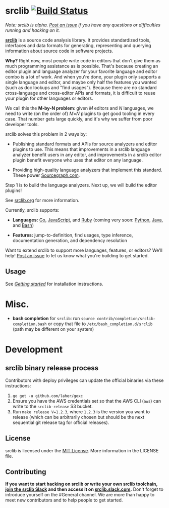 # srclib [![Build Status](https://travis-ci.org/sourcegraph/srclib.png?branch=master)](https://travis-ci.org/sourcegraph/srclib) 

*Note: srclib is alpha.
[Post an issue](https://github.com/sourcegraph/srclib/issues) if you have any
questions or difficulties running and hacking on it.*

[**srclib**](https://srclib.org) is a source code analysis library. It
provides standardized tools, interfaces and data formats for
generating, representing and querying information about source code in
software projects.

**Why?** Right now, most people write code in editors that don't give them as
much programming assistance as is possible. That's because creating an editor
plugin and language analyzer for your favorite language and editor combo is a
lot of work. And when you're done, your plugin only supports a single language
and editor, and maybe only half the features you wanted (such as doc lookups and
"find usages"). Because there are no standard cross-language and cross-editor
APIs and formats, it is difficult to reuse your plugin for other languages or
editors.

We call this the **M-by-N problem**: given *M* editors and *N* languages, we
need to write (on the order of) *M*&times;*N* plugins to get good tooling in
every case. That number gets large quickly, and it's why we suffer from poor
developer tools.

srclib solves this problem in 2 ways by:

* Publishing standard formats and APIs for
  source analyzers and editor plugins to use. This means that improvements in a
  srclib language analyzer benefit users in any editor, and improvements in a
  srclib editor plugin benefit everyone who uses that editor on any language.

* Providing high-quality language analyzers that implement this
  standard. These power [Sourcegraph.com](https://sourcegraph.com).

Step 1 is to build the language analyzers. Next up, we will build the
editor plugins!

See [srclib.org](https://srclib.org) for more information.

Currently, srclib supports:

* **Languages:** [Go](https://sourcegraph.com/sourcegraph/srclib-go), [JavaScript](https://github.com/sourcegraph/srclib-javascript), and [Ruby](https://github.com/sourcegraph/srclib-ruby) (coming very soon: [Python](https://sourcegraph.com/sourcegraph/srclib-python), [Java](https://github.com/sourcegraph/srclib-java), and [Bash](https://github.com/sourcegraph/srclib-bash))

* **Features:** jump-to-definition, find usages, type inference, documentation
  generation, and dependency resolution

Want to extend srclib to support more languages, features, or editors?
We'll help!
[Post an issue](https://github.com/sourcegraph/srclib/issues) to let
us know what you're building to get started.


## Usage

See [*Getting started*](https://srclib.org/#install) for installation
instructions.

# Misc.

* **bash completion** for `srclib`: run `source contrib/completion/srclib-completion.bash` or
  copy that file to `/etc/bash_completion.d/srclib` (path may be different
  on your system)

# Development

## srclib binary release process

Contributors with deploy privileges can update the official binaries
via these instructions:

1. `go get -u github.com/laher/goxc`
1. Ensure you have the AWS credentials set so that the AWS CLI (`aws`) can write to the `srclib-release` S3 bucket.
1. Run `make release V=1.2.3`, where `1.2.3` is the version you want to release (which can be arbitrarily chosen but should be the next sequential git release tag for official releases).


## License
srclib is licensed under the [MIT License](https://tldrlegal.com/license/mit-license).
More information in the LICENSE file.


## Contributing

**If you want to start hacking on srclib or write your own srclib toolchain, [join the srclib Slack](http://slackin.srclib.org) and then access it on [srclib.slack.com](https://srclib.slack.com).**
Don't forget to introduce yourself on the #General channel. We are more than happy to meet new contributors and to help people to get started.
